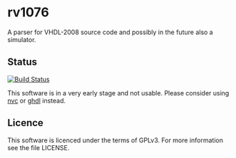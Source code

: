 # rv1076
A parser for VHDL-2008 source code and possibly in the future also a simulator.

## Status
[![Build Status](https://travis-ci.org/fsasm/rv1076.svg?branch=master)](https://travis-ci.org/fsasm/rv1076)

This software is in a very early stage and not usable. Please consider using [nvc](https://github.com/nickg/nvc)
or [ghdl](https://github.com/tgingold/ghdl) instead. 

## Licence
This software is licenced under the terms of GPLv3. For more information see
the file LICENSE.
